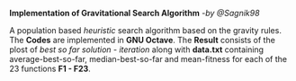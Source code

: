 **Implementation of Gravitational Search Algorithm**
				     *-by @Sagnik98*

A population based *heuristic* search algorithm  based on the gravity rules.
The **Codes** are implemented in **GNU Octave**.
The **Result** consists of the plost of *best so far solution - iteration* 
along with **data.txt** containing average-best-so-far, median-best-so-far
and mean-fitness for each of the 23 functions **F1 - F23**.
